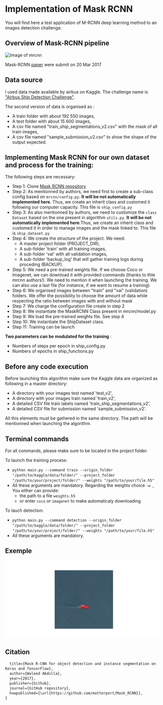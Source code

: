 

# Implementation of Mask RCNN

You will find here a test application of M-RCNN deep learning method to an images detection challenge.


## Overview of Mask-RCNN pipeline

![Image of mrcnn](https://cdn-images-1.medium.com/max/2600/1*M_ZhHp8OXzWxEsfWu2e5EA.png)

Mask-RCNN [paper](https://arxiv.org/pdf/1703.06870.pdf) were submit on 20 Mar 2017


## Data source

I used data made available by airbus on Kaggle. The challenge name is ["Airbus Ship Detection Challenge"](https://www.kaggle.com/c/airbus-ship-detection).

The second version of data is organised as :
* A train folder with about 192 550 images,
* A test folder with about 15 600 images,
* A csv file named "train_ship_segmentations_v2.csv" with the mask of all train images,
* A csv file named "sample_submission_v2.csv" to show the shape of the output expected.


## Implementing Mask RCNN for our own dataset and process for the training:

The following steps are necessary:
* Step 1: Clone [Mask RCNN repository](https://github.com/matterport/Mask_RCNN)
* Step 2: As mentionned by authors, we need first to create a sub-class config
based on ```mrcnn/config.py```. **It will be not automatically implemented here**. Thus, we create an inherit class and customed it following our computer capacity. This file is ```ship_config.py```
* Step 3: As also mentionned by authors, we need to customize the ```class Dataset``` based on the one present in algorithm ```utils.py```. **It will be not automatically implemented here**.Thus, we create an inherit class and customed it in order to manage images and the mask linked to. This file is ```ship_dataset.py```
* Step 4: We create the structure of the project. We need:
   * A master project folder (PROJECT_DIR),
   * A sub-folder 'train' with all training images,
   * A sub-folder 'val' with all validation images,
   * A sub-folder 'backup_log' that will gather training logs during proceding (BACKUP).
* Step 5: We need a pre-trained weights file. If we choose Coco or Imagenet, we can
download it with provided commands (thanks to thte mrcnn authors!). We need to mention it when launching the training. We can also use a last file (for instance, if we want to resume a training)
* Step 6: We organised images between "train" and "val" (validation) folders. We
offer the possibility to choose the amount of data while respecting the ratio
between images with and without mask
* Step 7: We charge the configuration file create in step 2
* Step 8: We instantiate the MaskRCNN Class present in mrcnn/model.py
* Step 9: We load the pre-trained weights file. See step 4
* Step 10: We instantiate the ShipDataset class.
* Step 11: Training can be launch

**Two parameters can be modulated for the training** :
* Numbers of steps per epoch in ship_config.py
* Numbers of epochs in ship_functions.py


## Before any code execution

Before launching this algorithm make sure the Kaggle data are organized as following in a master directory:
* A directory with your images test named 'test_v2',
* A directory with your images train named 'train_v2',
* A detailed CSV file train labels named 'train_ship_segmentations_v2',
* A detailed CSV file for submission named 'sample_submission_v2'.

All this elements must be gathered in the same directory. The path will be mentionned when launching the algorithm.


## Terminal commands

For all commands, please make sure to be located in the project folder.

To launch the training process:
* ```python main.py --command train --origin_folder "/path/to/kaggle/data/folder/" --project_folder "/path/to/your/project/folder/" --weights "/path/to/your/file.h5"```
* All these arguments are mandatory. Regarding the weights choice ```-w ```, You either can provide:
  * the path to a file ```weights.h5```
  * or enter ```coco``` or ```imagenet``` to make automaticaly downloading

To lauch detection:
* ```python main.py --command detection --origin_folder "/path/to/kaggle/data/folder/" --project_folder "/path/to/your/project/folder/" --weights "/path/to/your/file.h5"```
* All these arguments are mandatory.


## Exemple

![Image of detection](https://raw.githubusercontent.com/j-bd/mask_rcnn/master/detec.png)


## Citation

```@misc{matterport_maskrcnn_2017,
  title={Mask R-CNN for object detection and instance segmentation on Keras and TensorFlow},
  author={Waleed Abdulla},
  year={2017},
  publisher={Github},
  journal={GitHub repository},
  howpublished={\url{https://github.com/matterport/Mask_RCNN}},
}
```
